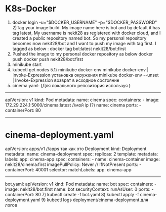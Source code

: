 # K8s-Docker
1) docker login -u="$DOCKER_USERNAME" -p="$DOCKER_PASSWORD"
2)Tag your image build.
My image name here is bot and by default it has tag latest, My username is nekit28 as registered with docker cloud, and I created a public repository named bot.
So my personal repository becomes now nekit28/bot and I want to push my image with tag first.
I tagged as below :
docker tag bot:latest nekit28/bot:first
3) Pushed the image to my personal docker repository as below
docker push docker push nekit28/bot:first
4) minikube start
5) kubectl get nodes
5.1) minikube docker-env
minikube docker-env | Invoke-Expression установка окружения
minikube docker-env --unset | Invoke-Expression возврат в исходное состояние
6) cinema.yaml: (Для локального репозитория используя )
______________________________________________________
apiVersion: v1
kind: Pod
metadata:
  name: cinema
spec:
  containers:
    - image: 172.29.224.1:5000/cinema:latest //мой ip (?)
      name: cinema
      ports:
        - containerPort: 80
_______________________________________________________
# cinema-deployment.yaml
apiVersion: apps/v1 //apps так как это Deployment
kind: Deployment
metadata:
  name: cinema-deployment
spec:
  replicas: 2
  template:
    metadata:
      labels:
        app: cinema-app
    spec:
      containers:
        - name: cinema-container
          image: nekit28/cinema:first
          imagePullPolicy: Never // IfNotPresent
          ports:
            - containerPort: 40001
  selector:
    matchLabels:
      app: cinema-app
______________________________________________________
bot.yaml:
apiVersion: v1
kind: Pod
metadata:
  name: bot
spec:
  containers:
    - image: nekit28/bot:first
      name: bot
      securityContext:
          runAsUser: 0
      ports:
        - containerPort: 80
7) kubectl create -f bot.yaml
8) kubectl apply -f cinema-deployment.yaml
9) kubectl logs deployment/cinema-deployment для логов
